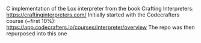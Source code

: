 C implementation of the Lox interpreter from the book Crafting Interpreters: https://craftinginterpreters.com/
Initially started with the Codecrafters course (~first 10%): https://app.codecrafters.io/courses/interpreter/overview
The repo was then repurposed into this one
